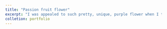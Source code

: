 ```yaml
---
title: "Passion fruit flower"
excerpt: "I was appealed to such pretty, unique, purple flower when I take a walk at our gardent on campus. <br/><img src='/images/file-1.jpeg'>"
colletion: portfolio  
---
```

 
